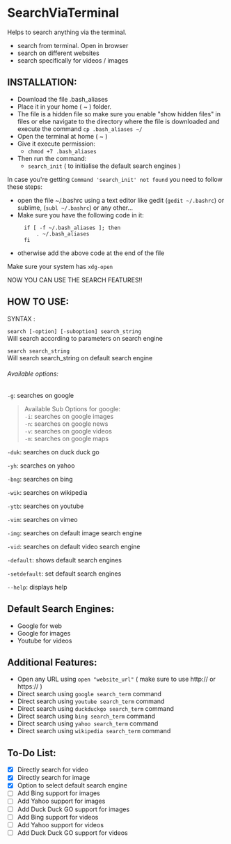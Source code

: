 # SearchViaTerminal
Helps to search anything via the terminal.
* search from terminal. Open in browser
* search on different websites
* search specifically for videos / images

## INSTALLATION:

* Download the file .bash_aliases
* Place it in your home ( ~ ) folder.
* The file is a hidden file so make sure you enable "show hidden files" in files or else navigate to the directory where the file is downloaded and execute the command `cp .bash_aliases ~/`
* Open the terminal at home ( ~ )
* Give it execute permission:
  * `chmod +7 .bash_aliases`
* Then run the command:
  * `search_init` ( to initialise the default search engines )


In case you're getting `Command 'search_init' not found` you need to follow these steps:
* open the file ~/.bashrc using a text editor like gedit (`gedit ~/.bashrc`) or sublime, (`subl ~/.bashrc`) or any other...
* Make sure you have the following code in it:
  ``` 
    if [ -f ~/.bash_aliases ]; then
        . ~/.bash_aliases
    fi
    ```
* otherwise add the above code at the end of the file

Make sure your system has `xdg-open`


NOW YOU CAN USE THE SEARCH FEATURES!!

## HOW TO USE:
  SYNTAX :
  
  `search [-option] [-suboption] search_string`\
          Will search according to parameters on search engine
          
  `search search_string`\
          Will search search_string on default search engine
          
###### Available options:

 `-g`: searches on google

> Available Sub Options for google:\
                  `-i`: 
                      searches on google images\
                  `-n`: 
                      searches on google news\
                  `-v`: 
                      searches on google videos\
                  `-m`: 
                      searches on google maps

 `-duk`: searches on duck duck go
   
 `-yh`:  searches on yahoo

 `-bng`: searches on bing

 `-wik`: searches on wikipedia

 `-ytb`: searches on youtube

 `-vim`: searches on vimeo

 `-img`: searches on default image search engine

 `-vid`: searches on default video search engine

 `-default`: shows default search engines

 `-setdefault`: set default search engines

 `--help`: displays help
 
 ## Default Search Engines:
 * Google for web
 * Google for images
 * Youtube for videos
 
 ## Additional Features:
 * Open any URL using `open "website_url"` ( make sure to use http://  or https:// )
 * Direct search using `google search_term` command
 * Direct search using `youtube search_term` command
 * Direct search using `duckduckgo search_term` command
 * Direct search using `bing search_term` command
 * Direct search using `yahoo search_term` command
 * Direct search using `wikipedia search_term` command

 
 ## To-Do List:
 - [x] Directly search for video
 - [x] Directly search for image
 - [x] Option to select default search engine
 - [ ] Add Bing support for images
 - [ ] Add Yahoo support for images
 - [ ] Add Duck Duck GO support for images
 - [ ] Add Bing support for videos
 - [ ] Add Yahoo support for videos
 - [ ] Add Duck Duck GO support for videos
